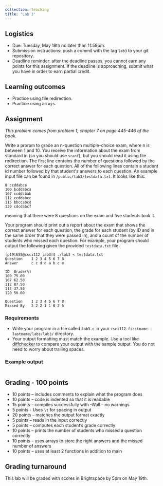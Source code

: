 ```yaml
---
collection: teaching
title: "Lab 3"
---
```


## Logistics
* Due: Tuesday, May 18th no later than 11:59pm.
* Submission instructions: push a commit with the tag `lab3` to your git
	repository.
* Deadline reminder: after the deadline passes, you cannot earn any points for
	this assignment. If the deadline is approaching, submit what you have in
	order to earn partial credit.

## Learning outcomes
* Practice using file redirection.
* Practice using arrays.

## Assignment

*This problem comes from problem 1, chapter 7 on page 445-446 of the book.*

Write a proram to grade an n-question multiple-choice exam, where n is between
1 and 10. You receive the information about the exam from standard in (so you
should use `scanf`), but you should read it using file redirection.
The first line contains the number of questions followed by the correct
answer for each question. All of the following lines contain a student id
number followed by that student's answers to each question. An example input
file can be found in `/public/lab3/testdata.txt`. It looks like this:

```
8 ccddabce
100 bcddabca
107 ccddcbab
112 ccddabcc
115 bbccabcd
120 cdcdabcf
```
meaning that there were 8 questions on the exam and five students took it.

Your program should print out a report about the exam that shows the correct
answer for each question, the grade for each student (by ID and in the same
order that they were passed in), and a count of the number of students who
missed each question. For example, your program should output the following
given the provided `testdata.txt` file.
```
[p19t655@csci112 lab3]$ ./lab3 < testdata.txt 
Question	1 2 3 4 5 6 7 8 
Answer		c c d d a b c e 

ID	Grade(%)
100	75.00
107	62.50
112	87.50
115	37.50
120	50.00

Question	1 2 3 4 5 6 7 8 
Missed By	2 2 2 1 1 0 2 5 
```

### Requirements
* Write your program in a file called `lab3.c` in your
	`csci112-firstname-lastname/labs/lab3/` directory.
* Your output formatting must match the example. Use a tool like
	[diffchecker](https://www.diffchecker.com/) to compare your output with the sample
	output. You do not need to worry about trailing spaces.

### Example output
```
```

## Grading - 100 points
* 10 points – includes comments to explain what the program does
* 10 points – code is indented so that it is readable
* 15 points – compiles successfully with -Wall – no warnings
* 5 points - Uses `\t` for spacing in output
* 20 points – matches the output format exactly
* 5 points – reads in the input correctly
* 5 points – computes each student’s grade correctly
* 10 points – prints the number of students who missed a question correctly
* 10 points – uses arrays to store the right answers and the missed number of answers
* 10 points – uses at least 2 functions in addition to main

## Grading turnaround
This lab will be graded with scores in Brightspace by 5pm on May 19th.
